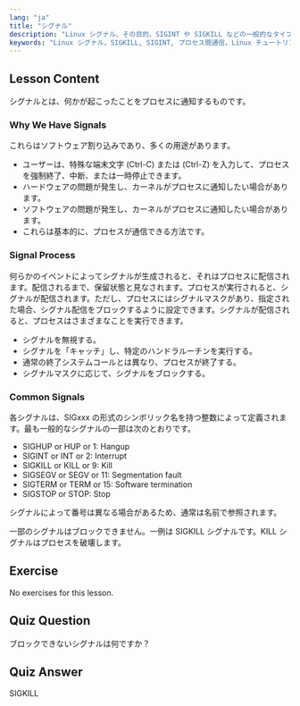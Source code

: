 ```yaml
---
lang: "ja"
title: "シグナル"
description: "Linux シグナル、その目的、SIGINT や SIGKILL などの一般的なタイプ、およびプロセスがそれらをどのように処理するかについて学びます。Linux をよりよく制御するために、シグナルの基本を理解してください。"
keywords: "Linux シグナル，SIGKILL, SIGINT, プロセス間通信，Linux チュートリアル，Linux 初心者，Linux ガイド"
---
```


## Lesson Content

シグナルとは、何かが起こったことをプロセスに通知するものです。

### Why We Have Signals

これらはソフトウェア割り込みであり、多くの用途があります。

- ユーザーは、特殊な端末文字 (Ctrl-C) または (Ctrl-Z) を入力して、プロセスを強制終了、中断、または一時停止できます。
- ハードウェアの問題が発生し、カーネルがプロセスに通知したい場合があります。
- ソフトウェアの問題が発生し、カーネルがプロセスに通知したい場合があります。
- これらは基本的に、プロセスが通信できる方法です。

### Signal Process

何らかのイベントによってシグナルが生成されると、それはプロセスに配信されます。配信されるまで、保留状態と見なされます。プロセスが実行されると、シグナルが配信されます。ただし、プロセスにはシグナルマスクがあり、指定された場合、シグナル配信をブロックするように設定できます。シグナルが配信されると、プロセスはさまざまなことを実行できます。

- シグナルを無視する。
- シグナルを「キャッチ」し、特定のハンドラルーチンを実行する。
- 通常の終了システムコールとは異なり、プロセスが終了する。
- シグナルマスクに応じて、シグナルをブロックする。

### Common Signals

各シグナルは、SIGxxx の形式のシンボリック名を持つ整数によって定義されます。最も一般的なシグナルの一部は次のとおりです。

- SIGHUP or HUP or 1: Hangup
- SIGINT or INT or 2: Interrupt
- SIGKILL or KILL or 9: Kill
- SIGSEGV or SEGV or 11: Segmentation fault
- SIGTERM or TERM or 15: Software termination
- SIGSTOP or STOP: Stop

シグナルによって番号は異なる場合があるため、通常は名前で参照されます。

一部のシグナルはブロックできません。一例は SIGKILL シグナルです。KILL シグナルはプロセスを破壊します。

## Exercise

No exercises for this lesson.

## Quiz Question

ブロックできないシグナルは何ですか？

## Quiz Answer

SIGKILL
